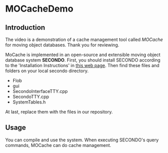 # MOCacheDemo
## Introduction
The video is a demonstration of a cache management tool called *MOCache* for moving object databases.
Thank you for reviewing.

MoCache is implemented in an open-source and extensible moving object database system **SECONDO**. First, you should install SECONDO according to the 'Installation Instructions' in [this web page](https://secondo-database.github.io/). Then find these files and folders on your local secondo directory.
+ Flob
+ gui
+ SecondoInterfaceTTY.cpp
+ SecondoTTY.cpp
+ SystemTables.h

At last, replace them with the files in our repository.

## Usage
You can compile and use the system. When executing SECONDO's query commands,  MOCache can do cache management. 
